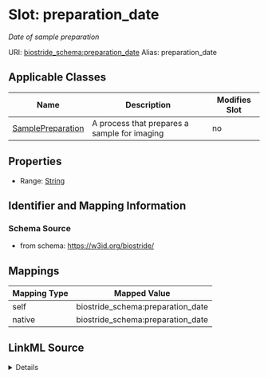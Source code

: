 

# Slot: preparation_date 


_Date of sample preparation_





URI: [biostride_schema:preparation_date](https://w3id.org/biostride/schema/preparation_date)
Alias: preparation_date

<!-- no inheritance hierarchy -->





## Applicable Classes

| Name | Description | Modifies Slot |
| --- | --- | --- |
| [SamplePreparation](SamplePreparation.md) | A process that prepares a sample for imaging |  no  |






## Properties

* Range: [String](String.md)




## Identifier and Mapping Information






### Schema Source


* from schema: https://w3id.org/biostride/




## Mappings

| Mapping Type | Mapped Value |
| ---  | ---  |
| self | biostride_schema:preparation_date |
| native | biostride_schema:preparation_date |




## LinkML Source

<details>
```yaml
name: preparation_date
description: Date of sample preparation
from_schema: https://w3id.org/biostride/
rank: 1000
alias: preparation_date
owner: SamplePreparation
domain_of:
- SamplePreparation
range: string

```
</details>